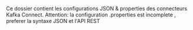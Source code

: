 Ce dossier contient les configurations JSON & properties des
connecteurs Kafka Connect.
Attention:
la configuration .properties est incomplete , preferer la syntaxe JSON et l'API REST

